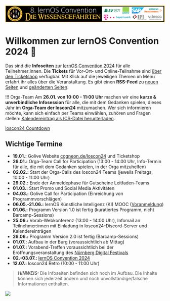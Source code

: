 ![](img/loscon24-key-visual-banner.png)

# Willkommen zur lernOS Convention 2024 💛

Das sind die **Infoseiten** zur [lernOS Convention 2024](https://cogneon.de/loscon24) für alle Teilnehmer:innen. Die **Tickets** für Vor-Ort- und Online-Teilnahme sind [über den Ticketshop](https://pretix.eu/cogneon/loscon24/) verfügbar. Mit Klick auf die jeweiligen Themen im Menü erfahrt ihr alles über die Veranstaltung. Es gibt einen **RSS-Feed** zu [neuen Seiten](feed_rss_created.xml) und [geänderten Seiten](feed_rss_updated.xml).

!!! Orga-Team
    Am **26.01. von 10:00 - 11:00 Uhr** machen wir eine **kurze & unverbindliche Infosession** für alle, die mit dem Gedanken spielen, dieses Jahr im **Orga-Team der loscon24** mitzumachen. Wer sich informieren möchte, kann sich einfach per Teams einwählen, zuhören und Fragen stellen: [Kalendereintrag als ICS-Datei herunterladen](https://cloud.cogneon.de/s/o2Me2w9mR4A5CXn/download/loscon24-Orga-Team-CfP.ics).

<script src="https://cdn.logwork.com/widget/countdown.js"></script>
<a href="https://logwork.com/countdown-4y9k" class="countdown-timer" data-timezone="Europe/Berlin" data-language="de" data-date="2024-07-02 10:00">loscon24 Countdown</a>

## Wichtige Termine

- **19.01.:** Golive Website [cogneon.de/loscon24](https://cogneon.de/loscon24) und Ticketshop
- **26.01.:** Orga-Team Call for Participation (13:00 - 14:00 Uhr, Info-Termin für alle, die mit dem Gedanken spielen, in der Orga mitzuhelfen)
- **02.02.:** Start der Orga-Calls des loscon24 Teams (jeweils Freitags, 10:00 - 11:00 Uhr)
- **29.02.:** Ende der Anmeldephase für Gutscheine Leitfaden-Teams
- **01.03.:** Start Promo und Social Media Aktivitäten
- **04.03.:** Golive Call for Participation (Einreichung von Programmvorschlägen)
- **06.05.-21.06.:** lernOS Künstliche Intelligenz (KI) MOOC ([Voranmeldung](https://www.meetup.com/de-DE/cogneon/events/297769514/))
- **01.06.:** Programm Version 1.0 ist fertig (kuratiertes Programm, nicht Barcamp-Sessions)
- **25.06.:** Vorab-Webkonferenz (13:00 - 14:00 Uhr), Infomail an Teilnehmer:innen mit Einladung in loscon24-Discord-Server und Kalendereinträgen
- **26.06.:** Programm Version 2.0 ist fertig (Barcamp-Sessions)
- **01.07.:** Aufbau in der Burg (voraussichtlich ab Mittag)
- **01.07.:** Vorabend-Treffen voraussichtlich bei der Eröffnungsveranstaltung des [Nürnberg Digital Festivals](https://nuernberg.digital)
- **02.-03.07.:** [lernOS Convention 2024](https://cogneon.de/loscon24)
- **12.07.:** loscon24 Retro (10:00 - 11:00 Uhr)

> **_HINWEIS:_**  Die Infoseiten befinden sich noch im Aufbau. Die Inhalte können sich jederzeit ändern und noch unvollständige/falsche Informationen enthalten.

![](https://media4.giphy.com/media/Pk9ThuWSq6zIGKQBkB/giphy.gif?cid=ecf05e4735pxa1z6mz3a835k18kn4c1fa7hbdfo7vo6nykop&ep=v1_gifs_search&rid=giphy.gif&ct=g)